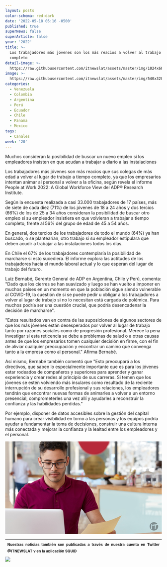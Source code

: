 ```yaml
---
layout: posts
color-schema: red-dark
date: '2022-05-18 05:16 -0500'
published: true
superNews: false
superArticle: false
year: '2022'
title: >-
  Los trabajadores más jóvenes son los más reacios a volver al trabajo a tiempo
  completo
detail-image: >-
  https://raw.githubusercontent.com/itnewslat/assets/master/img/1024x680/joven-trabajando-g.jpg
image: >-
  https://raw.githubusercontent.com/itnewslat/assets/master/img/540x320/joven-trabajando-p.jpg
categories:
  - Venezuela
  - Colombia
  - Argentina
  - Perú
  - Ecuador
  - Chile
  - Panama
  - Mexico
tags:
  - Canales
week: '20'
---
```

Muchos consideran la posibilidad de buscar un nuevo empleo si los empleadores insisten en que acudan a trabajar a diario a las instalaciones

Los trabajadores más jóvenes son más reacios que sus colegas de más edad a volver al lugar de trabajo a tiempo completo, ya que los empresarios intentan animar al personal a volver a la oficina, según revela el informe People at Work 2022: A Global Workforce View del ADP® Research Institute.

Según la encuesta realizada a casi 33.000 trabajadores de 17 países, más de siete de cada diez (71%) de los jóvenes de 18 a 24 años y dos tercios (66%) de los de 25 a 34 años consideran la posibilidad de buscar otro empleo si su empleador insistiera en que volvieran a trabajar a tiempo completo, frente al 56% del grupo de edad de 45 a 54 años.

En general, dos tercios de los trabajadores de todo el mundo (64%) ya han buscado, o se plantearían, otro trabajo si su empleador estipulara que deben acudir a trabajar a las instalaciones todos los días.

En Chile el 67% de los trabajadores contemplaría la posibilidad de marcharse si esto sucediera. El informe explora las actitudes de los trabajadores hacia el mundo laboral actual y lo que esperan del lugar de trabajo del futuro.

Luiz Bernabé, Gerente General de ADP en Argentina, Chile y Perú, comenta: "Dado que los cierres se han suavizado y luego se han vuelto a imponer en muchos países en un momento en que la población sigue siendo vulnerable al COVID-19, la cuestión de si se puede pedir u obligar a los trabajadores a volver al lugar de trabajo si no lo necesitan está cargada de polémica. Para muchos podría ser una cuestión crucial, que podría desencadenar la decisión de marcharse".

"Estos resultados van en contra de las suposiciones de algunos sectores de que los más jóvenes están desesperados por volver al lugar de trabajo tanto por razones sociales como de progresión profesional. Merece la pena investigar si esta reticencia se debe a problemas de salud o a otras causas antes de que los empresarios tomen cualquier decisión en firme, con el fin de aliviar cualquier preocupación y encontrar un camino que convenga tanto a la empresa como al personal." Afirma Bernabé.

Así mismo, Bernabé también comentó que "Esto preocupará a los directivos, que saben lo especialmente importante que es para los jóvenes estar rodeados de compañeros y superiores para aprender y ganar experiencia y crear redes al principio de sus carreras. Si temen que los jóvenes se estén volviendo más insulares como resultado de la reciente interrupción de su desarrollo profesional y sus relaciones, los empleadores tendrán que encontrar nuevas formas de animarles a volver a un entorno presencial, comprometerles una vez allí y ayudarles a reconstruir la confianza y las habilidades perdidas."

Por ejemplo, disponer de datos accesibles sobre la gestión del capital humano para crear visibilidad en torno a las personas y los equipos podría ayudar a fundamentar la toma de decisiones, construir una cultura interna más conectada y mejorar la confianza y la lealtad entre los empleadores y el personal.

![](https://raw.githubusercontent.com/itnewslat/assets/master/img/540x320/joven-trabajando-p.jpg)

<table style="height: 42px;" width="569">
<tbody>
<tr>
<td style="text-align: justify;"><sub><strong>Nuestras noticias también son publicadas a través de nuestra cuenta en Twitter <a href="https://twitter.com/itnewslat?lang=es">@ITNEWSLAT</a> y en la aplicación <a href="https://squidapp.co/en/">SQUID</a></strong></sub></td>
</tr>
</tbody>
</table>

<img src="https://tracker.metricool.com/c3po.jpg?hash=56f88a41e39ab42c063cc51676587a04"/>
